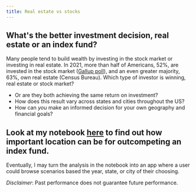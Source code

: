 ```yaml
---
title: Real estate vs stocks
---
```

## What's the better investment decision, real estate or an index fund?
Many people tend to build wealth by investing in the stock market or investing in real estate. In 2021, more than half of Americans, 52%, are invested in the stock market ([Gallup poll](https://news.gallup.com/poll/266807/percentage-americans-owns-stock.aspx)), and an even greater majority, 63%, own real estate (Census Bureau). Which type of investor is winning, real estate or stock market? 
- Or are they both achieving the same return on investment? 
- How does this result vary across states and cities throughout the US? 
- How can *you* make an informed decision for your own geography and financial goals?

## Look at my notebook [here](https://github.com/fxpena/RE_v_stocks/blob/main/RE_v_stocks.ipynb) to find out how important location can be for outcompeting an index fund.
Eventually, I may turn the analysis in the notebook into an app where a user could browse scenarios based the year, state, or city of their choosing.


*Disclaimer*: Past performance does not guarantee future performance.
